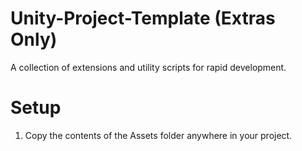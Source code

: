 # Unity-Project-Template (Extras Only)
 A collection of extensions and utility scripts for rapid development.

# Setup
 1. Copy the contents of the Assets folder anywhere in your project.
